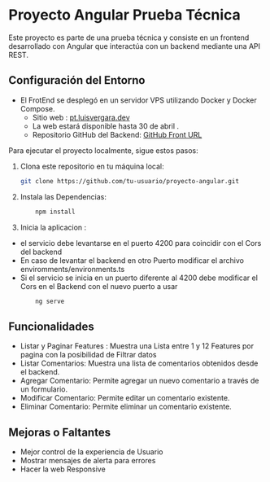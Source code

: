 # Proyecto Angular Prueba Técnica

Este proyecto es parte de una prueba técnica y consiste en un frontend desarrollado con Angular que interactúa con un backend mediante una API REST.

## Configuración del Entorno

- El FrotEnd se desplegó en un servidor VPS utilizando Docker y Docker Compose.
  - Sitio web : [pt.luisvergara.dev](https://pt.luisvergara.dev)
  - La web estará disponible hasta 30 de abril .
  - Repositorio GitHub del Backend: [GitHub Front URL](https://github.com/LuisVergara1/Prueba_TecnicaAngular)

Para ejecutar el proyecto localmente, sigue estos pasos:

1. Clona este repositorio en tu máquina local:
    ```bash
   git clone https://github.com/tu-usuario/proyecto-angular.git

2. Instala las Dependencias:
    ```bash
        npm install
3. Inicia la aplicacion :
 - el servicio debe levantarse en el puerto 4200 
    para coincidir con el Cors del backend
- En caso de levantar el backend en otro Puerto modificar el archivo enviromments/environments.ts
- Si el servicio se inicia en un puerto diferente al 4200
  debe modificar el Cors en el Backend con el nuevo puerto a usar
    ```bash
        ng serve

## Funcionalidades
- Listar y Paginar Features : Muestra una Lista entre 1 y 12 Features por pagina con la posibilidad de Filtrar datos
- Listar Comentarios: Muestra una lista de comentarios obtenidos desde el backend.
- Agregar Comentario: Permite agregar un nuevo comentario a través de un formulario.
- Modificar Comentario: Permite editar un comentario existente.
- Eliminar Comentario: Permite eliminar un comentario existente.


## Mejoras o Faltantes
- Mejor control de la experiencia de Usuario
- Mostrar mensajes de alerta para errores
- Hacer la web Responsive  


